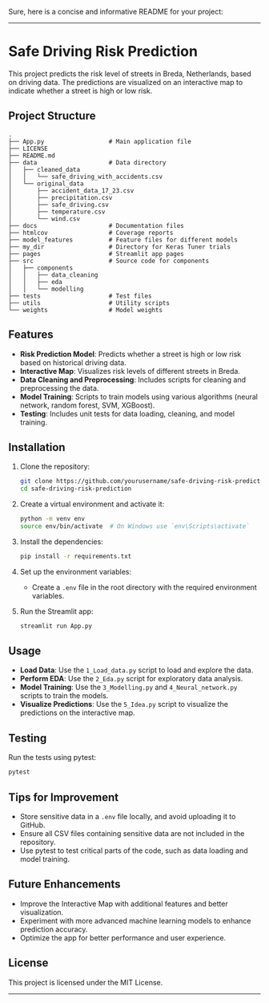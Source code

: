 Sure, here is a concise and informative README for your project:

---

# Safe Driving Risk Prediction

This project predicts the risk level of streets in Breda, Netherlands, based on driving data. The predictions are visualized on an interactive map to indicate whether a street is high or low risk.

## Project Structure

```
.
├── App.py                  # Main application file
├── LICENSE
├── README.md
├── data                    # Data directory
│   ├── cleaned_data
│   │   └── safe_driving_with_accidents.csv
│   └── original_data
│       ├── accident_data_17_23.csv
│       ├── precipitation.csv
│       ├── safe_driving.csv
│       ├── temperature.csv
│       └── wind.csv
├── docs                    # Documentation files
├── htmlcov                 # Coverage reports
├── model_features          # Feature files for different models
├── my_dir                  # Directory for Keras Tuner trials
├── pages                   # Streamlit app pages
├── src                     # Source code for components
│   ├── components
│   │   ├── data_cleaning
│   │   ├── eda
│   │   └── modelling
├── tests                   # Test files
├── utils                   # Utility scripts
└── weights                 # Model weights
```

## Features

- **Risk Prediction Model**: Predicts whether a street is high or low risk based on historical driving data.
- **Interactive Map**: Visualizes risk levels of different streets in Breda.
- **Data Cleaning and Preprocessing**: Includes scripts for cleaning and preprocessing the data.
- **Model Training**: Scripts to train models using various algorithms (neural network, random forest, SVM, XGBoost).
- **Testing**: Includes unit tests for data loading, cleaning, and model training.

## Installation

1. Clone the repository:
    ```bash
    git clone https://github.com/yourusername/safe-driving-risk-prediction.git
    cd safe-driving-risk-prediction
    ```

2. Create a virtual environment and activate it:
    ```bash
    python -m venv env
    source env/bin/activate  # On Windows use `env\Scripts\activate`
    ```

3. Install the dependencies:
    ```bash
    pip install -r requirements.txt
    ```

4. Set up the environment variables:
    - Create a `.env` file in the root directory with the required environment variables.

5. Run the Streamlit app:
    ```bash
    streamlit run App.py
    ```

## Usage

- **Load Data**: Use the `1_Load_data.py` script to load and explore the data.
- **Perform EDA**: Use the `2_Eda.py` script for exploratory data analysis.
- **Model Training**: Use the `3_Modelling.py` and `4_Neural_network.py` scripts to train the models.
- **Visualize Predictions**: Use the `5_Idea.py` script to visualize the predictions on the interactive map.

## Testing

Run the tests using pytest:
```bash
pytest
```

## Tips for Improvement

- Store sensitive data in a `.env` file locally, and avoid uploading it to GitHub.
- Ensure all CSV files containing sensitive data are not included in the repository.
- Use pytest to test critical parts of the code, such as data loading and model training.

## Future Enhancements

- Improve the Interactive Map with additional features and better visualization.
- Experiment with more advanced machine learning models to enhance prediction accuracy.
- Optimize the app for better performance and user experience.

## License

This project is licensed under the MIT License.

---

